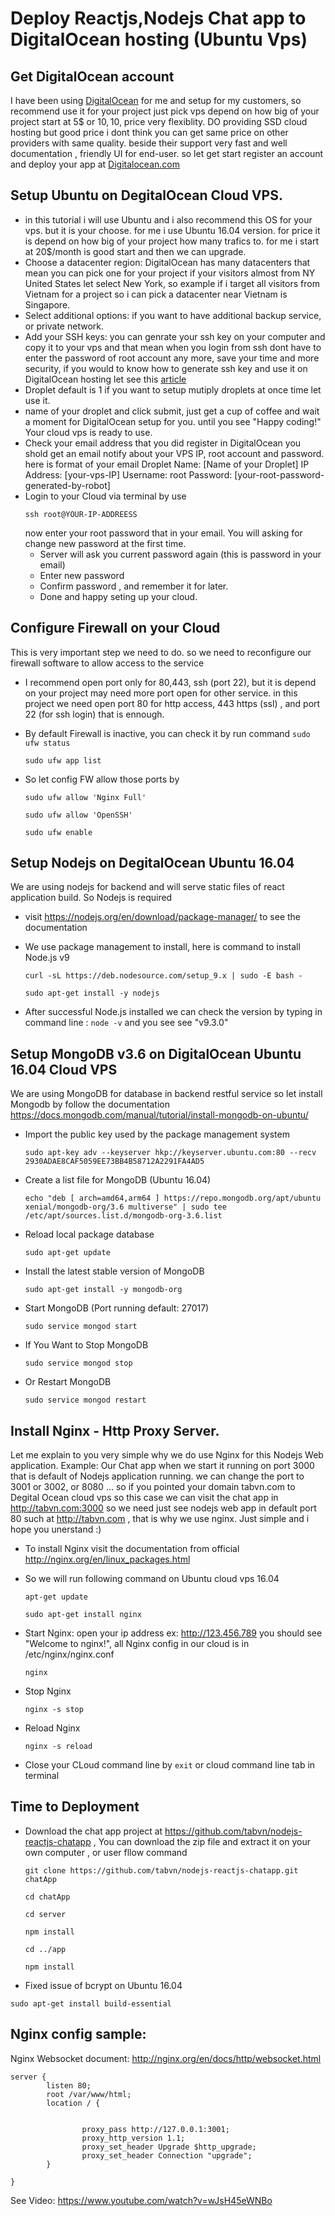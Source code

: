 # Deploy Reactjs,Nodejs Chat app to DigitalOcean hosting (Ubuntu Vps)

## Get DigitalOcean account

I have been using <a href="https://m.do.co/c/bb792e37b9dd">DigitalOcean</a> for me and setup for my customers, so  recommend use it for your project just pick vps depend on how big of your project
start at 5$ or 10$, 10$, price very flexiblity. DO providing SSD cloud hosting but good price i dont think you can get same price on other providers with same quality.
beside their support very fast and well documentation , friendly UI for end-user. 
so let get start register an account and deploy your app at <a href="https://m.do.co/c/bb792e37b9dd">Digitalocean.com</a>

## Setup Ubuntu on DegitalOcean Cloud VPS.

*  in this tutorial i will use Ubuntu and i also recommend this OS for your vps. but it is your choose. for me i use Ubuntu 16.04 version.
for price it is depend on how big of your project how many trafics to. for me i start at 20$/month is good start and then we can upgrade.
* Choose a datacenter region: DigitalOcean has many datacenters that mean you can pick one for your project if your visitors almost from NY United States let select New York, so example if i target all visitors from Vietnam for a project so i can pick a datacenter near Vietnam is Singapore.
* Select additional options: if you want to have additional  backup service, or  private network. 
* Add your SSH keys: you can genrate your ssh key on your computer and copy it to your vps and that mean when you login from ssh dont have to enter the password of root account any more, save your time and more security, if you would to know how to generate ssh key and use it on DigitalOcean hosting let see this <a href="https://www.digitalocean.com/community/tutorials/how-to-use-ssh-keys-with-digitalocean-droplets">article</a>
* Droplet default is 1 if you want to setup mutiply droplets at once time let use it.
* name of your droplet and click submit, just get a cup of coffee and wait a moment for DigitalOcean setup for you. until you see "Happy coding!" Your cloud vps is ready to use.
* Check your email address that you did register in DigitalOcean you shold get an email notify about your VPS IP, root account and password.
here is format of your email
Droplet Name: [Name of your Droplet]
IP Address: [your-vps-IP]
Username: root
Password: [your-root-password-generated-by-robot]
* Login to your Cloud via terminal by use 
  ```
  ssh root@YOUR-IP-ADDREESS 
  ```
  now enter your root password that in your email. You will asking for change new password at the first time.
  + Server will ask you current password again (this is password in your email)
  + Enter new password
  + Confirm password , and remember it for later. 
  + Done and happy seting up your cloud.

## Configure Firewall on your Cloud

This is very important step we need to do. so we need to reconfigure our firewall software to allow access to the service
* I recommend open port only for 80,443, ssh (port 22), but it is depend on your project may need more port open for other service. in this project we need open port 80 for http access, 443 https (ssl) , and port 22 (for ssh login) that is ennough.
* By default Firewall is inactive, you can check it by run command 
``` sudo ufw status ```

  ```
  sudo ufw app list
  ```
* So let config FW allow those ports by
  ```
  sudo ufw allow 'Nginx Full'
  
  ```
  
  
  ```
  sudo ufw allow 'OpenSSH'
  
  ```
  
  ```
  sudo ufw enable
  ```

## Setup Nodejs on DegitalOcean Ubuntu 16.04 
We are using nodejs for backend and will serve static files of react application build. So Nodejs is required
* visit https://nodejs.org/en/download/package-manager/ to see the documentation
* We use package management to install, here is command to install Node.js v9

  ```
  curl -sL https://deb.nodesource.com/setup_9.x | sudo -E bash -

  ```
  ```
  sudo apt-get install -y nodejs
  ```
* After successful Node.js installed we can check the version by typing in command line : ``` node -v ``` and you see see "v9.3.0" 

## Setup MongoDB v3.6 on DigitalOcean Ubuntu 16.04 Cloud VPS

We are using MongoDB for database in backend restful service so let install Mongodb by follow the documentation https://docs.mongodb.com/manual/tutorial/install-mongodb-on-ubuntu/ 
* Import the public key used by the package management system 

  ```
  sudo apt-key adv --keyserver hkp://keyserver.ubuntu.com:80 --recv 2930ADAE8CAF5059EE73BB4B58712A2291FA4AD5

  ```
* Create a list file for MongoDB (Ubuntu 16.04)
  ```
  echo "deb [ arch=amd64,arm64 ] https://repo.mongodb.org/apt/ubuntu xenial/mongodb-org/3.6 multiverse" | sudo tee /etc/apt/sources.list.d/mongodb-org-3.6.list

  ```
* Reload local package database

  ```
  sudo apt-get update
  ```
* Install the latest stable version of MongoDB 
  ```
  sudo apt-get install -y mongodb-org
  ```
* Start MongoDB (Port running default: 27017)
  ```
  sudo service mongod start
  
  ```
* If You Want to Stop MongoDB
  ```
  sudo service mongod stop
  ```
* Or Restart MongoDB
  ```
  sudo service mongod restart
  ```
 
## Install Nginx - Http Proxy Server. 
Let me explain to you very simple why we do use Nginx for this Nodejs Web application. 
Example: Our Chat app when we start it running on port 3000 that is default of Nodejs application running. we can change the port to 3001 or 3002, or 8080 ... so if you pointed your domain tabvn.com to Degital Ocean cloud vps so this case we can visit the chat app in http://tabvn.com:3000 
so we need just see nodejs web app in default port 80 such at http://tabvn.com , that is why we use nginx. Just simple and i hope you unerstand :)

* To install Nginx visit the documentation from official http://nginx.org/en/linux_packages.html 
* So we will run following command on Ubuntu cloud vps 16.04
  ```
  apt-get update
  ```
  
  ```
  sudo apt-get install nginx
  ```
* Start Nginx:  open your ip address ex: http://123.456.789 you should see "Welcome to nginx!", all Nginx config in our cloud is in /etc/nginx/nginx.conf
  ```
  nginx
  ```
* Stop Nginx 
 
   ```
   nginx -s stop

   ```
* Reload Nginx
  ```
  nginx -s reload
  ```
* Close your CLoud command line by ``` exit ``` or cloud command line tab in terminal

## Time to Deployment 

* Download the chat app project at https://github.com/tabvn/nodejs-reactjs-chatapp , You can download the zip file and extract it on your own computer , or user fllow command
  ```
  git clone https://github.com/tabvn/nodejs-reactjs-chatapp.git chatApp
  ```
  ```
  cd chatApp
  ```
  ```
  cd server
  ```
  ```
  npm install
  ```
   ```
   cd ../app
   ```
   ```
   npm install
   ```

* Fixed issue of bcrypt on Ubuntu 16.04

```
sudo apt-get install build-essential

```


## Nginx config sample:
Nginx Websocket document: http://nginx.org/en/docs/http/websocket.html

```
server {
        listen 80;
        root /var/www/html;
        location / {


                proxy_pass http://127.0.0.1:3001;
                proxy_http_version 1.1;
                proxy_set_header Upgrade $http_upgrade;
                proxy_set_header Connection "upgrade";
        }

}
```
See Video: https://www.youtube.com/watch?v=wJsH45eWNBo

